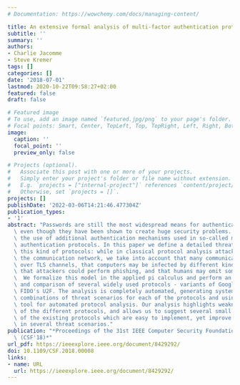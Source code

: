 ```yaml
---
# Documentation: https://wowchemy.com/docs/managing-content/

title: An extensive formal analysis of multi-factor authentication protocols
subtitle: ''
summary: ''
authors:
- Charlie Jacomme
- Steve Kremer
tags: []
categories: []
date: '2018-07-01'
lastmod: 2020-10-22T09:58:27+02:00
featured: false
draft: false

# Featured image
# To use, add an image named `featured.jpg/png` to your page's folder.
# Focal points: Smart, Center, TopLeft, Top, TopRight, Left, Right, BottomLeft, Bottom, BottomRight.
image:
  caption: ''
  focal_point: ''
  preview_only: false

# Projects (optional).
#   Associate this post with one or more of your projects.
#   Simply enter your project's folder or file name without extension.
#   E.g. `projects = ["internal-project"]` references `content/project/deep-learning/index.md`.
#   Otherwise, set `projects = []`.
projects: []
publishDate: '2022-03-06T14:21:46.477304Z'
publication_types:
- '1'
abstract: "Passwords are still the most widespread means for authenticating users,\
  \ even though they have been shown to create huge security problems. This motivated\
  \ the use of additional authentication mechanisms used in so-called multi-factor\
  \ authentication protocols. In this paper we define a detailed threat model for\
  \ this kind of protocols: while in classical protocol analysis attackers control\
  \ the communication network, we take into account that many communications are performed\
  \ over TLS channels, that computers may be infected by different kinds of malwares,\
  \ that attackers could perform phishing, and that humans may omit some actions.\
  \  We formalize this model in the applied pi calculus and perform an extensive analysis\
  \ and comparison of several widely used protocols - variants of Google 2-step and\
  \ FIDO's U2F. The analysis is completely automated, generating systematically all\
  \ combinations of threat scenarios for each of the protocols and using the ProVerif\
  \ tool for automated protocol analysis. Our analysis highlights weaknesses and strengths\
  \ of the different protocols, and allows us to suggest several small modifications\
  \ of the existing protocols which are easy to implement, yet improve their security\
  \ in several threat scenarios."
publication: "*Proceedings of the 31st IEEE Computer Security Foundations Symposium\
  \ (CSF'18)*"
url_pdf: https://ieeexplore.ieee.org/document/8429292/
doi: 10.1109/CSF.2018.00008
links:
- name: URL
  url: https://ieeexplore.ieee.org/document/8429292/
---
```

